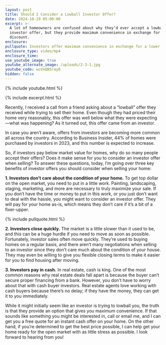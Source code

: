 ```yaml
---
layout: post
title: Should I Consider a Lowball Investor Offer?
date: 2024-10-29 05:00:00
excerpt: >-
  A lot of homeowners are confused about why they’d ever accept a lowball
  investor offer, but they provide maximum convenience in exchange for the
  discount.
enclosure:
pullquote: Investors offer maximum convenience in exchange for a lower price.
enclosure_type: video/mp4
enclosure_time:
use_youtube_image: true
youtube_alternate_image: /uploads/2-3-1.jpg
youtube_code: wcVnQB5ray0
hidden: false
---
```

{% include youtube.html %}

{% include excerpt.html %}

Recently, I received a call from a friend asking about a “lowball” offer they received while trying to sell their home. Even though they had priced their home very reasonably, this offer was well below what they were expecting—what was happening? As it turned out, this offer came from an investor.

In case you aren’t aware, offers from investors are becoming more common all across the country. According to Business Insider, 44% of homes were purchased by investors in 2023, and this number is expected to increase.

So, if investors pay below market value for homes, why do so many people accept their offers? Does it make sense for you to consider an investor offer when selling? To answer these questions, today, I’m going over three key benefits of investor offers you should consider when selling your home:

**1\. Investors don’t care about the condition of your home.** To get top dollar on the open market, you need to put in a little work. Painting, landscaping, staging, marketing, and more are necessary to truly maximize your sale. If you don’t have the time or money to put in this work, or you just don’t want to deal with the hassle, you might want to consider an investor offer. They will pay for your home as-is, which means they don’t care if it’s a bit of a fixer-upper.

{% include pullquote.html %}

**2\. Investors close quickly.** The market is a little slower than it used to be, and this can be a huge hurdle if you need to move as soon as possible. Fortunately, investor sales often move quickly. They’re used to buying homes on a regular basis, and there aren’t many negotiations when selling to an investor since they don’t care much about the condition of your house. They may even be willing to give you flexible closing terms to make it easier for you to find housing after moving.

**3\. Investors pay in cash.** In real estate, cash is king. One of the most common reasons why real estate deals fall apart is because the buyer can’t secure proper financing from a bank. However, you don’t have to worry about that with cash buyer investors. Real estate agents love working with cash buyers because there’s no delay; if they have the money, they can get it to you immediately.

While it might initially seem like an investor is trying to lowball you, the truth is that they provide an option that gives you maximum convenience. If that sounds like something you might be interested in, call or email me, and I can get you a free quote for an instant cash offer on your home. On the other hand, if you’re determined to get the best price possible, I can help get your home ready for the open market with as little stress as possible. I look forward to hearing from you!